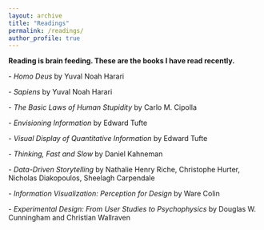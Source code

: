 ```yaml
---
layout: archive
title: "Readings"
permalink: /readings/
author_profile: true
---
```


<b> Reading is brain feeding. These are the books I have read recently. </b>
 
-<i> Homo Deus </i> by Yuval Noah Harari
<br />

-<i> Sapiens </i> by Yuval Noah Harari
<br />

-<i> The Basic Laws of Human Stupidity </i> by Carlo M. Cipolla
<br />

-<i> Envisioning Information </i> by Edward Tufte
<br />

-<i> Visual Display of Quantitative Information </i> by Edward Tufte
<br />

-<i> Thinking, Fast and Slow </i> by Daniel Kahneman
<br />

-<i> Data-Driven Storytelling </i> by  Nathalie Henry Riche, Christophe Hurter, Nicholas Diakopoulos, Sheelagh Carpendale
<br />

-<i> Information Visualization: Perception for Design </i> by Ware Colin
<br />

-<i> Experimental Design: From User Studies to Psychophysics </i> by Douglas W. Cunningham and Christian Wallraven
